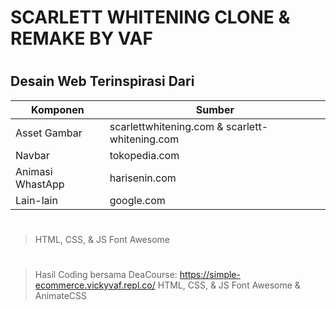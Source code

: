 # SCARLETT WHITENING CLONE & REMAKE BY VAF


#

## Desain Web Terinspirasi Dari
| Komponen | Sumber |
| ------ | ------ |
| Asset Gambar | scarlettwhitening.com & scarlett-whitening.com |
| Navbar | tokopedia.com |
| Animasi WhastApp | harisenin.com |
| Lain-lain | google.com |
#

> HTML, CSS, & JS
> Font Awesome

#
#


> Hasil Coding bersama DeaCourse:
https://simple-ecommerce.vickyvaf.repl.co/
> HTML, CSS, & JS
> Font Awesome & AnimateCSS
